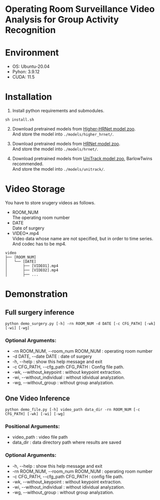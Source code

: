 # Operating Room Surveillance Video Analysis for Group Activity Recognition

# Environment
- OS: Ubuntu-20.04
- Pyhon: 3.9.12
- CUDA: 11.5

# Installation
1. Install python requirements and submodules.
```
sh install.sh
```

2. Download pretrained models from [Higher-HRNet model zoo](https://drive.google.com/drive/folders/1bdXVmYrSynPLSk5lptvgyQ8fhziobD50).  
And store the model into ```./models/higher_hrnet/```.

3. Download pretrained models from [HRNet model zoo](https://drive.google.com/drive/folders/1nzM_OBV9LbAEA7HClC0chEyf_7ECDXYA).  
And store the model into ```./models/hrnet/```.

4. Download pretrained models from [UniTrack model zoo](https://github.com/Zhongdao/UniTrack/blob/main/docs/MODELZOO.md), BarlowTwins recommended.  
And store the model into ```./models/unitrack/```.


# Video Storage
You have to store srugery videos as follows.
- ROOM_NUM  
The operating room number
- DATE  
Date of surgery
- VIDEO*.mp4  
Video data whose name are not specified, but in order to time series.
And codec has to be mp4.

```
video
├── [ROOM_NUM]
│   └── [DATE]
│       ├── [VIDEO1].mp4
│       ├── [VIDEO2].mp4
│       ├── ...
```

# Demonstration
## Full surgery inference
```
python demo_surgery.py [-h] -rn ROOM_NUM -d DATE [-c CFG_PATH] [-wk] [-wi] [-wg]
```
### Optional Arguments:
- -rn ROOM_NUM, --room_num ROOM_NUM : 
operating room number
- -d DATE, --date DATE : 
date of surgery
- -h, --help : show this help message and exit
- -c CFG_PATH, --cfg_path CFG_PATH : 
Config file path.
- -wk, --without_keypoint : 
without keypoint extraction.
- -wi, --without_individual : 
without idividual analyzation.
- -wg, --without_group : 
without group analyzation.

## One Video Inference
```
python demo_file.py [-h] video_path data_dir -rn ROOM_NUM [-c CFG_PATH] [-wk] [-wi] [-wg]
```
### Positional Arguments:
- video_path : video file path 
- data_dir : data directory path where results are saved

### Optional Arguments:
- -h, --help : show this help message and exit
- -rn ROOM_NUM, --room_num ROOM_NUM : 
operating room number
- -c CFG_PATH, --cfg_path CFG_PATH : 
config file path.
- -wk, --without_keypoint : 
without keypoint extraction.
- -wi, --without_individual : 
without idividual analyzation.
- -wg, --without_group : 
without group analyzation.
